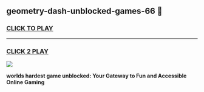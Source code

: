 
## geometry-dash-unblocked-games-66 👋
<h3>
<a href="https://premium.freeplayer.one?title=geometry-dash-unblocked-games-66&ref=14F">CLICK TO PLAY</a></h3>
<hr>

<h3>
<a href="https://premium.freeplayer.one?title=geometry-dash-unblocked-games-66&ref=14F">CLICK 2 PLAY</a>
  
</h3>

<a href="https://premium.freeplayer.one?title=geometry-dash-unblocked-games-66&ref=12F/"><img src="https://clearcache.store/games.png"></a>


**worlds hardest game unblocked: Your Gateway to Fun and Accessible Online Gaming**
